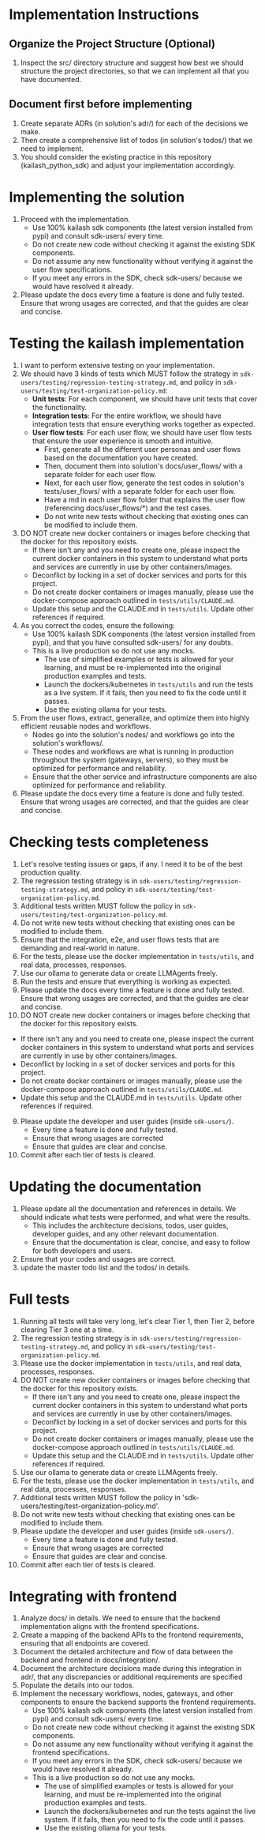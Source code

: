 # Implementation Instructions

## Organize the Project Structure (Optional)
1. Inspect the src/ directory structure and suggest how best we should structure the project directories, so that we can implement all that you have documented.

## Document first before implementing
1. Create separate ADRs (in solution's adr/) for each of the decisions we make.
2. Then create a comprehensive list of todos (in solution's todos/) that we need to implement.
3. You should consider the existing practice in this repository (kailash_python_sdk) and adjust your implementation accordingly.  

# Implementing the solution
1. Proceed with the implementation.
   - Use 100% kailash sdk components (the latest version installed from pypi) and consult sdk-users/ every time.
   - Do not create new code without checking it against the existing SDK components.
   - Do not assume any new functionality without verifying it against the user flow specifications.
   - If you meet any errors in the SDK, check sdk-users/ because we would have resolved it already.
2. Please update the docs every time a feature is done and fully tested. Ensure that wrong usages are corrected, and that the guides are clear and concise.

# Testing the kailash implementation
1. I want to perform extensive testing on your implementation.
2. We should have 3 kinds of tests which MUST follow the strategy in `sdk-users/testing/regression-testing-strategy.md`, and policy in `sdk-users/testing/test-organization-policy.md`:
   - **Unit tests**: For each component, we should have unit tests that cover the functionality.
   - **Integration tests**: For the entire workflow, we should have integration tests that ensure everything works together as expected.
   - **User flow tests**: For each user flow, we should have user flow tests that ensure the user experience is smooth and intuitive.
     - First, generate all the different user personas and user flows based on the documentation you have created.
     - Then, document them into solution's docs/user_flows/ with a separate folder for each user flow.
     - Next, for each user flow, generate the test codes in solution's tests/user_flows/ with a separate folder for each user flow. 
     - Have a md in each user flow folder that explains the user flow (referencing docs/user_flows/*) and the test cases.
     - Do not write new tests without checking that existing ones can be modified to include them.
3. DO NOT create new docker containers or images before checking that the docker for this repository exists.
   - If there isn't any and you need to create one, please inspect the current docker containers in this system to understand what ports and services are currently in use by other containers/images.
   - Deconflict by locking in a set of docker services and ports for this project.
   - Do not create docker containers or images manually, please use the docker-compose approach outlined in `tests/utils/CLAUDE.md`.
   - Update this setup and the CLAUDE.md in `tests/utils`. Update other references if required.
4. As you correct the codes, ensure the following:
   - Use 100% kailash SDK components (the latest version installed from pypi), and that you have consulted sdk-users/ for any doubts.
   - This is a live production so do not use any mocks.
     - The use of simplified examples or tests is allowed for your learning, and must be re-implemented into the original production examples and tests.
     - Launch the dockers/kubernetes in `tests/utils` and run the tests as a live system. If it fails, then you need to fix the code until it passes.
     - Use the existing ollama for your tests.
5. From the user flows, extract, generalize, and optimize them into highly efficient reusable nodes and workflows.
   - Nodes go into the solution's nodes/ and workflows go into the solution's workflows/.
   - These nodes and workflows are what is running in production throughout the system (gateways, servers), so they must be optimized for performance and reliability.
   - Ensure that the other service and infrastructure components are also optimized for performance and reliability.
6. Please update the docs every time a feature is done and fully tested. Ensure that wrong usages are corrected, and that the guides are clear and concise.

# Checking tests completeness
1. Let's resolve testing issues or gaps, if any. I need it to be of the best production quality.
2. The regression testing strategy is in `sdk-users/testing/regression-testing-strategy.md`, and policy in `sdk-users/testing/test-organization-policy.md`.
3. Additional tests written MUST follow the policy in `sdk-users/testing/test-organization-policy.md`.
4. Do not write new tests without checking that existing ones can be modified to include them.
5. Ensure that the integration, e2e, and user flows tests that are demanding and real-world in nature.
6. For the tests, please use the docker implementation in `tests/utils`, and real data, processes, responses.
7. Use our ollama to generate data or create LLMAgents freely. 
8. Run the tests and ensure that everything is working as expected.
9. Please update the docs every time a feature is done and fully tested. Ensure that wrong usages are corrected, and that the guides are clear and concise.
10. DO NOT create new docker containers or images before checking that the docker for this repository exists.
   - If there isn't any and you need to create one, please inspect the current docker containers in this system to understand what ports and services are currently in use by other containers/images.
   - Deconflict by locking in a set of docker services and ports for this project.
   - Do not create docker containers or images manually, please use the docker-compose approach outlined in `tests/utils/CLAUDE.md`.
   - Update this setup and the CLAUDE.md in `tests/utils`. Update other references if required.
9. Please update the developer and user guides (inside `sdk-users/`).
   - Every time a feature is done and fully tested. 
   - Ensure that wrong usages are corrected
   - Ensure that guides are clear and concise.
10. Commit after each tier of tests is cleared.

# Updating the documentation
1. Please update all the documentation and references in details. We should indicate what tests were performed, and what were the results.
   - This includes the architecture decisions, todos, user guides, developer guides, and any other relevant documentation.
   - Ensure that the documentation is clear, concise, and easy to follow for both developers and users.
2. Ensure that your codes and usages are correct.   
3. update the master todo list and the todos/ in details.

# Full tests
1. Running all tests will take very long, let's clear Tier 1, then Tier 2, before clearing Tier 3 one at a time.
2. The regression testing strategy is in `sdk-users/testing/regression-testing-strategy.md`, and policy in `sdk-users/testing/test-organization-policy.md`.
3. Please use the docker implementation in `tests/utils`, and real data, processes, responses.
4. DO NOT create new docker containers or images before checking that the docker for this repository exists.
   - If there isn't any and you need to create one, please inspect the current docker containers in this system to understand what ports and services are currently in use by other containers/images.
   - Deconflict by locking in a set of docker services and ports for this project.
   - Do not create docker containers or images manually, please use the docker-compose approach outlined in `tests/utils/CLAUDE.md`.
   - Update this setup and the CLAUDE.md in `tests/utils`. Update other references if required.
5. Use our ollama to generate data or create LLMAgents freely.
6. For the tests, please use the docker implementation in `tests/utils`, and real data, processes, responses.
7. Additional tests written MUST follow the policy in 'sdk-users/testing/test-organization-policy.md'.
8. Do not write new tests without checking that existing ones can be modified to include them.
9. Please update the developer and user guides (inside `sdk-users/`).
   - Every time a feature is done and fully tested. 
   - Ensure that wrong usages are corrected
   - Ensure that guides are clear and concise.
10. Commit after each tier of tests is cleared.

# Integrating with frontend
1. Analyze docs/ in details. We need to ensure that the backend implementation aligns with the frontend specifications.
2. Create a mapping of the backend APIs to the frontend requirements, ensuring that all endpoints are covered.
3. Document the detailed architecture and flow of data between the backend and frontend in docs/integration/.
4. Document the architecture decisions made during this integration in adr/, that any discrepancies or additional requirements are specified
5. Populate the details into our todos.
6. Implement the necessary workflows, nodes, gateways, and other components to ensure the backend supports the frontend requirements.
   - Use 100% kailash sdk components (the latest version installed from pypi) and consult sdk-users/ every time.
   - Do not create new code without checking it against the existing SDK components.
   - Do not assume any new functionality without verifying it against the frontend specifications.
   - If you meet any errors in the SDK, check sdk-users/ because we would have resolved it already.
   - This is a live production so do not use any mocks.
     - The use of simplified examples or tests is allowed for your learning, and must be re-implemented into the original production examples and tests.
     - Launch the dockers/kubernetes and run the tests against the live system. If it fails, then you need to fix the code until it passes.
     - Use the existing ollama for your tests.
